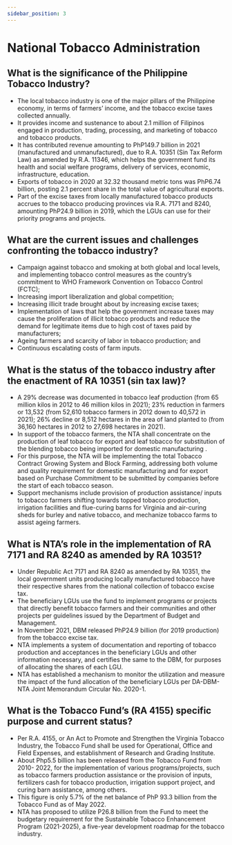 ```yaml
---
sidebar_position: 3
---
```


# National Tobacco Administration


## What is the significance of the Philippine Tobacco Industry? 

- The local tobacco industry is one of the major pillars of the Philippine economy, in terms of farmers’ income, and the tobacco excise taxes collected annually.
- It provides income and sustenance to about 2.1 million of Filipinos engaged in production, trading, processing, and marketing of tobacco and tobacco products.
- It has contributed revenue amounting to PhP149.7 billion in 2021 (manufactured and unmanufactured), due to R.A. 10351 (Sin Tax Reform Law) as amended by R.A. 11346, which helps the government fund its health and social welfare programs, delivery of services, economic, infrastructure, education.
- Exports of tobacco in 2020 at 32.32 thousand metric tons was PhP6.74 billion, posting 2.1 percent share in the total value of agricultural exports.
- Part of the excise taxes from locally manufactured tobacco products accrues to the tobacco producing provinces via R.A. 7171 and 8240, amounting PhP24.9 billion in 2019, which the LGUs can use for their priority programs and projects.

## What are the current issues and challenges confronting the tobacco industry? 

- Campaign against tobacco and smoking at both global and local levels, and implementing tobacco control measures as the country’s commitment to WHO Framework Convention on Tobacco Control (FCTC);
- Increasing import liberalization and global competition;
- Increasing illicit trade brought about by increasing excise taxes;
- Implementation of laws that help the government increase taxes may cause the proliferation of illicit tobacco products and reduce the demand for legitimate items due to high cost of taxes paid by manufacturers;
- Ageing farmers and scarcity of labor in tobacco production; and
- Continuous escalating costs of farm inputs.


## What is the status of the tobacco industry after the enactment of RA 10351 (sin tax law)? 

- A 29% decrease was documented in tobacco leaf production (from 65 million kilos in 2012 to 46 million kilos in 2021); 23% reduction in farmers or 13,532 (from 52,610 tobacco farmers in 2012 down to 40,572 in 2021); 26% decline or 8,512 hectares in the area of land planted to (from 36,160 hectares in 2012 to 27,698 hectares in 2021).
- In support of the tobacco farmers, the NTA shall concentrate on the production of leaf tobacco for export and leaf tobacco for substitution of the blending tobacco being imported for domestic manufacturing .
- For this purpose, the NTA will be implementing the total Tobacco Contract  Growing System and Block Farming, addressing both volume and quality requirement for domestic manufacturing and for export based on Purchase Commitment to be submitted by companies before the start of each tobacco season.
- Support mechanisms include provision of production assistance/ inputs to tobacco farmers shifting towards topped tobacco production, irrigation facilities and flue-curing barns for Virginia and air-curing sheds for burley and native tobacco, and mechanize tobacco farms to assist ageing farmers.

## What is NTA’s role in the implementation of RA 7171 and RA 8240 as amended by RA 10351? 

- Under Republic Act 7171 and RA 8240 as amended by RA 10351, the local government units producing locally manufactured tobacco have their respective shares from the national collection of tobacco excise tax.
- The beneficiary LGUs use the fund to implement programs or projects that directly benefit tobacco farmers and their communities and other projects per guidelines issued by the Department of Budget and Management.
- In November 2021, DBM released PhP24.9 billion (for 2019 production) from the tobacco excise tax.
- NTA implements a system of documentation and reporting of tobacco production and acceptances in the beneficiary LGUs and other information necessary, and certifies the same to the DBM, for purposes of allocating the shares of each LGU.
- NTA has established a mechanism to monitor the utilization and measure the impact of the fund allocation of the beneficiary LGUs per DA-DBM-NTA Joint Memorandum Circular No. 2020-1.


## What is the Tobacco Fund’s (RA 4155) specific purpose and current status?

- Per R.A. 4155, or An Act to Promote and Strengthen the Virginia Tobacco Industry, the Tobacco Fund shall be used for Operational, Office and Field Expenses, and establishment of Research and Grading Institute.
- About Php5.5 billion has been released from the Tobacco Fund from 2010- 2022, for the implementation of various programs/projects, such as tobacco farmers production assistance or the provision of inputs, fertilizers cash for tobacco production, irrigation support project, and curing barn assistance, among others.
- This figure is only 5.7% of the net balance of PhP 93.3 billion from the Tobacco Fund as of May 2022.
- NTA has proposed to utilize P26.8 billion from the Fund to meet the budgetary requirement for the Sustainable Tobacco Enhancement Program (2021-2025), a five-year development roadmap for the tobacco industry. 


